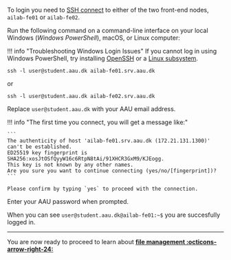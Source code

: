 To login you need to [SSH connect](https://www.cloudflare.com/learning/access-management/what-is-ssh/) to either of the two front-end nodes, `ailab-fe01` or `ailab-fe02`. 

Run the following command on a command-line interface on your local Windows (*Windows PowerShell*), macOS, or Linux computer:

!!! info "Troubleshooting Windows Login Issues"
    If you cannot log in using Windows PowerShell, try installing [OpenSSH](https://learn.microsoft.com/en-us/windows-server/administration/openssh/openssh_install_firstuse?tabs=gui) or a [Linux subsystem](https://learn.microsoft.com/en-us/windows/wsl/setup/environment).

```
ssh -l user@student.aau.dk ailab-fe01.srv.aau.dk
```
or
```
ssh -l user@student.aau.dk ailab-fe02.srv.aau.dk
```

Replace `user@student.aau.dk` with your AAU email address.

!!! info "The first time you connect, you will get a message like:"
    
    ```
    The authenticity of host 'ailab-fe01.srv.aau.dk (172.21.131.1300)' can't be established.
    ED25519 key fingerprint is SHA256:xosJtOSfQyyW16c6RtpN8tAi/91XHCR3GxM9/KJEogg.
    This key is not known by any other names.
    Are you sure you want to continue connecting (yes/no/[fingerprint])?
    ```

    Please confirm by typing `yes` to proceed with the connection.

Enter your AAU password when prompted. 

When you can see `user@student.aau.dk@ailab-fe01:~$` you are succesfully logged in.

<hr>

You are now ready to proceed to learn about [**file management :octicons-arrow-right-24:**](file-management.md)